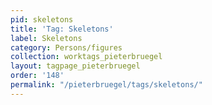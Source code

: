 ```yaml
---
pid: skeletons
title: 'Tag: Skeletons'
label: Skeletons
category: Persons/figures
collection: worktags_pieterbruegel
layout: tagpage_pieterbruegel
order: '148'
permalink: "/pieterbruegel/tags/skeletons/"
---
```

